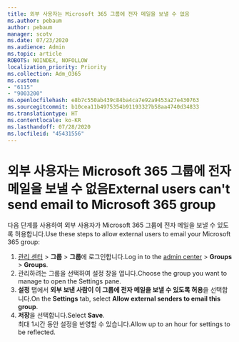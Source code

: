 ```yaml
---
title: 외부 사용자는 Microsoft 365 그룹에 전자 메일을 보낼 수 없음
ms.author: pebaum
author: pebaum
manager: scotv
ms.date: 07/23/2020
ms.audience: Admin
ms.topic: article
ROBOTS: NOINDEX, NOFOLLOW
localization_priority: Priority
ms.collection: Adm_O365
ms.custom:
- "6115"
- "9003200"
ms.openlocfilehash: e8b7c550ab439c84ba4ca7e92a9453a27e430763
ms.sourcegitcommit: b10cea11b4975354b91193327b58aa4740d34833
ms.translationtype: HT
ms.contentlocale: ko-KR
ms.lasthandoff: 07/28/2020
ms.locfileid: "45431556"
---
```

# <a name="external-users-cant-send-email-to-microsoft-365-group"></a><span data-ttu-id="16578-102">외부 사용자는 Microsoft 365 그룹에 전자 메일을 보낼 수 없음</span><span class="sxs-lookup"><span data-stu-id="16578-102">External users can't send email to Microsoft 365 group</span></span>

<span data-ttu-id="16578-103">다음 단계를 사용하여 외부 사용자가 Microsoft 365 그룹에 전자 메일을 보낼 수 있도록 허용합니다.</span><span class="sxs-lookup"><span data-stu-id="16578-103">Use these steps to allow external users to email your Microsoft 365 group:</span></span>

1. <span data-ttu-id="16578-104">[관리 센터](https://admin.microsoft.com/) > **그룹** > **그룹**에 로그인합니다.</span><span class="sxs-lookup"><span data-stu-id="16578-104">Log in to the [admin center](https://admin.microsoft.com/) > **Groups** > **Groups**.</span></span>
2. <span data-ttu-id="16578-105">관리하려는 그룹을 선택하여 설정 창을 엽니다.</span><span class="sxs-lookup"><span data-stu-id="16578-105">Choose the group you want to manage to open the Settings pane.</span></span>
3. <span data-ttu-id="16578-106">**설정** 탭에서 **외부 보낸 사람이 이 그룹에 전자 메일을 보낼 수 있도록 허용**을 선택합니다.</span><span class="sxs-lookup"><span data-stu-id="16578-106">On the **Settings** tab, select **Allow external senders to email this group**.</span></span>
4. <span data-ttu-id="16578-107">**저장**을 선택합니다.</span><span class="sxs-lookup"><span data-stu-id="16578-107">Select **Save**.</span></span></br>
    <span data-ttu-id="16578-108">최대 1시간 동안 설정을 반영할 수 있습니다.</span><span class="sxs-lookup"><span data-stu-id="16578-108">Allow up to an hour for settings to be reflected.</span></span> 
